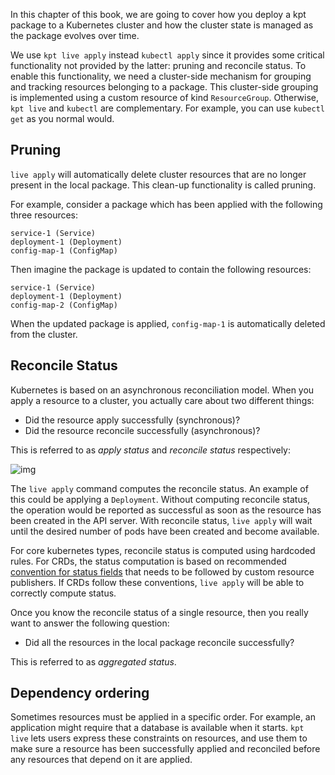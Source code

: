 In this chapter of this book, we are going to cover how you deploy a kpt
package to a Kubernetes cluster and how the cluster state is managed as the
package evolves over time.

We use `kpt live apply` instead `kubectl apply` since it provides some critical
functionality not provided by the latter: pruning and reconcile status. To
enable this functionality, we need a cluster-side mechanism for grouping and
tracking resources belonging to a package. This cluster-side grouping is
implemented using a custom resource of kind `ResourceGroup`. Otherwise,
`kpt live` and `kubectl` are complementary. For example, you can use
`kubectl get` as you normal would.

## Pruning

`live apply` will automatically delete cluster resources that are no longer
present in the local package. This clean-up functionality is called pruning.

For example, consider a package which has been applied with the following three
resources:

```
service-1 (Service)
deployment-1 (Deployment)
config-map-1 (ConfigMap)
```

Then imagine the package is updated to contain the following resources:

```
service-1 (Service)
deployment-1 (Deployment)
config-map-2 (ConfigMap)
```

When the updated package is applied, `config-map-1` is automatically deleted
from the cluster.

## Reconcile Status

Kubernetes is based on an asynchronous reconciliation model. When you apply a
resource to a cluster, you actually care about two different things:

- Did the resource apply successfully (synchronous)?
- Did the resource reconcile successfully (asynchronous)?

This is referred to as _apply status_ and _reconcile status_ respectively:

![img](/static/images/status.svg)

The `live apply` command computes the reconcile status. An example of this could
be applying a `Deployment`. Without computing reconcile status, the operation
would be reported as successful as soon as the resource has been created in the
API server. With reconcile status, `live apply` will wait until the desired
number of pods have been created and become available.

For core kubernetes types, reconcile status is computed using hardcoded rules.
For CRDs, the status computation is based on recommended [convention for status
fields] that needs to be followed by custom resource publishers. If CRDs follow
these conventions, `live apply` will be able to correctly compute status.

Once you know the reconcile status of a single resource, then you really want to
answer the following question:

- Did all the resources in the local package reconcile successfully?

This is referred to as _aggregated status_.

## Dependency ordering

Sometimes resources must be applied in a specific order. For example,
an application might require that a database is available when it starts.
`kpt live` lets users express these constraints on resources, and use them
to make sure a resource has been successfully applied and reconciled before
any resources that depend on it are applied.



[convention for status fields]: /reference/schema/crd-status-convention/
